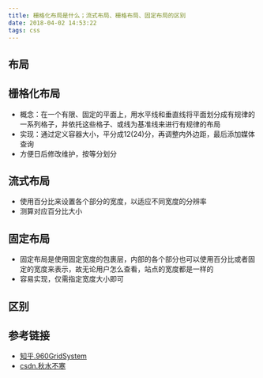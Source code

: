 ```yaml
---
title: 栅格化布局是什么；流式布局、栅格布局、固定布局的区别
date: 2018-04-02 14:53:22
tags: css
---
```


## 布局

## 栅格化布局
- 概念：在一个有限、固定的平面上，用水平线和垂直线将平面划分成有规律的一系列格子，并依托这些格子、或线为基准线来进行有规律的布局
- 实现：通过定义容器大小，平分成12(24)分，再调整内外边距，最后添加媒体查询
- 方便日后修改维护，按等分划分

## 流式布局
- 使用百分比来设置各个部分的宽度，以适应不同宽度的分辨率
- 测算对应百分比大小

## 固定布局
- 固定布局是使用固定宽度的包裹层，内部的各个部分也可以使用百分比或者固定的宽度来表示，故无论用户怎么查看，站点的宽度都是一样的
- 容易实现，仅需指定宽度大小即可

## 区别

## 参考链接
- [知乎.960GridSystem](https://www.zhihu.com/question/20088948)
- [csdn.秋水不寒](https://blog.csdn.net/q121516340/article/details/51506865)